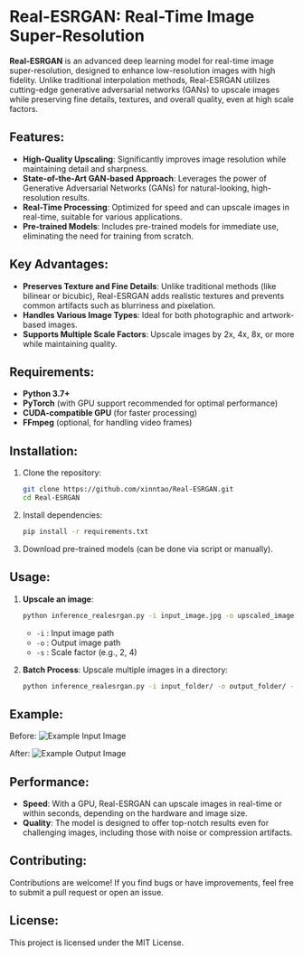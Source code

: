 # Real-ESRGAN: Real-Time Image Super-Resolution

**Real-ESRGAN** is an advanced deep learning model for real-time image super-resolution, designed to enhance low-resolution images with high fidelity. Unlike traditional interpolation methods, Real-ESRGAN utilizes cutting-edge generative adversarial networks (GANs) to upscale images while preserving fine details, textures, and overall quality, even at high scale factors.

## Features:
- **High-Quality Upscaling**: Significantly improves image resolution while maintaining detail and sharpness.
- **State-of-the-Art GAN-based Approach**: Leverages the power of Generative Adversarial Networks (GANs) for natural-looking, high-resolution results.
- **Real-Time Processing**: Optimized for speed and can upscale images in real-time, suitable for various applications.
- **Pre-trained Models**: Includes pre-trained models for immediate use, eliminating the need for training from scratch.

## Key Advantages:
- **Preserves Texture and Fine Details**: Unlike traditional methods (like bilinear or bicubic), Real-ESRGAN adds realistic textures and prevents common artifacts such as blurriness and pixelation.
- **Handles Various Image Types**: Ideal for both photographic and artwork-based images.
- **Supports Multiple Scale Factors**: Upscale images by 2x, 4x, 8x, or more while maintaining quality.

## Requirements:
- **Python 3.7+** 
- **PyTorch** (with GPU support recommended for optimal performance)
- **CUDA-compatible GPU** (for faster processing)
- **FFmpeg** (optional, for handling video frames)

## Installation:
1. Clone the repository:
   ```bash
   git clone https://github.com/xinntao/Real-ESRGAN.git
   cd Real-ESRGAN
   ```

2. Install dependencies:
   ```bash
   pip install -r requirements.txt
   ```

3. Download pre-trained models (can be done via script or manually).

## Usage:
1. **Upscale an image**:
   ```bash
   python inference_realesrgan.py -i input_image.jpg -o upscaled_image.jpg -s 2
   ```
   - `-i` : Input image path
   - `-o` : Output image path
   - `-s` : Scale factor (e.g., 2, 4)

2. **Batch Process**: Upscale multiple images in a directory:
   ```bash
   python inference_realesrgan.py -i input_folder/ -o output_folder/ -s 4
   ```

## Example:

Before:
![Example Input Image](https://example.com/input.jpg)

After:
![Example Output Image](https://example.com/output.jpg)

## Performance:
- **Speed**: With a GPU, Real-ESRGAN can upscale images in real-time or within seconds, depending on the hardware and image size.
- **Quality**: The model is designed to offer top-notch results even for challenging images, including those with noise or compression artifacts.

## Contributing:
Contributions are welcome! If you find bugs or have improvements, feel free to submit a pull request or open an issue.

## License:
This project is licensed under the MIT License.
